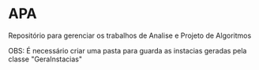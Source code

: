 # APA
Repositório para gerenciar os trabalhos de Analise e Projeto de Algoritmos

OBS: É necessário criar uma pasta para guarda as instacias geradas pela classe "GeraInstacias"
